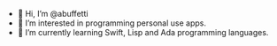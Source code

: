 - 👋 Hi, I’m @abuffetti
- 👀 I’m interested in programming personal use apps.
- 🌱 I’m currently learning Swift, Lisp and Ada programming languages.

<!---
abuffetti/abuffetti is a ✨ special ✨ repository because its `README.md` (this file) appears on your GitHub profile.
You can click the Preview link to take a look at your changes.
--->
